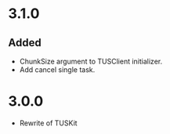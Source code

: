 # 3.1.0
## Added
- ChunkSize argument to TUSClient initializer.
- Add cancel single task.

# 3.0.0
- Rewrite of TUSKit
